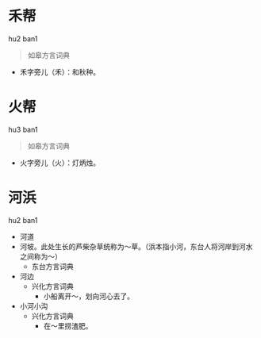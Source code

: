 

# 禾帮
hu2 ban1
> 如皋方言词典
- 禾字旁儿（禾）：和秋种。

# 火帮
hu3 ban1
> 如皋方言词典
- 火字旁儿（火）：灯炳烛。





# 河浜
hu2 ban1
+ 河道
+ 河坡。此处生长的芦柴杂草统称为～草。（浜本指小河，东台人将河岸到河水之间称为～）
  * 东台方言词典
+ 河边
  * 兴化方言词典
    - 小船离开～，划向河心去了。
+ 小河小沟
  * 兴化方言词典
    - 在～里捞渣肥。
